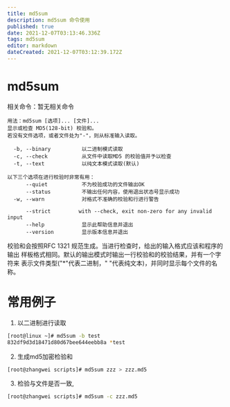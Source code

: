 ```yaml
---
title: md5sum
description: md5sum 命令使用
published: true
date: 2021-12-07T03:13:46.336Z
tags: md5sum
editor: markdown
dateCreated: 2021-12-07T03:12:39.172Z
---
```


# md5sum
相关命令：暂无相关命令
```
用法：md5sum [选项]... [文件]...
显示或检查 MD5(128-bit) 校验和。
若没有文件选项，或者文件处为"-"，则从标准输入读取。

  -b, --binary          以二进制模式读取
  -c, --check           从文件中读取MD5 的校验值并予以检查
  -t, --text            以纯文本模式读取(默认)

以下三个选项在进行校验时非常有用：
      --quiet           不为校验成功的文件输出OK
      --status          不输出任何内容，使用退出状态号显示成功
  -w, --warn            对格式不准确的校验和行进行警告

      --strict         with --check, exit non-zero for any invalid input
      --help            显示此帮助信息并退出
      --version         显示版本信息并退出
```

校验和会按照RFC 1321 规范生成。当进行检查时，给出的输入格式应该和程序的输出
样板格式相同。默认的输出模式时输出一行校验和的校验结果，并有一个字符来
表示文件类型("\*"代表二进制，" "代表纯文本)，并同时显示每个文件的名称。
# 常用例子
1. 以二进制进行读取
```bash
[root@linux ~]# md5sum -b test            
832df9d3d18471d80d67bee644eebb8a *test
```
2.  生成md5加密检验和    

```bash
[root@zhangwei scripts]# md5sum zzz > zzz.md5
```
3. 检验与文件是否一致,
```bash
[root@zhangwei scripts]# md5sum -c zzz.md5
```
